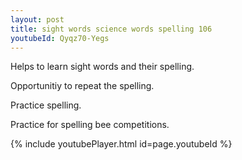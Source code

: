 ```yaml
---
layout: post
title: sight words science words spelling 106
youtubeId: Qyqz70-Yegs
---
```

 
 
Helps to learn sight words and their spelling.

Opportunitiy to repeat the spelling. 

Practice spelling. 
 
Practice for spelling bee competitions. 
 
{% include youtubePlayer.html id=page.youtubeId %}
 
 
